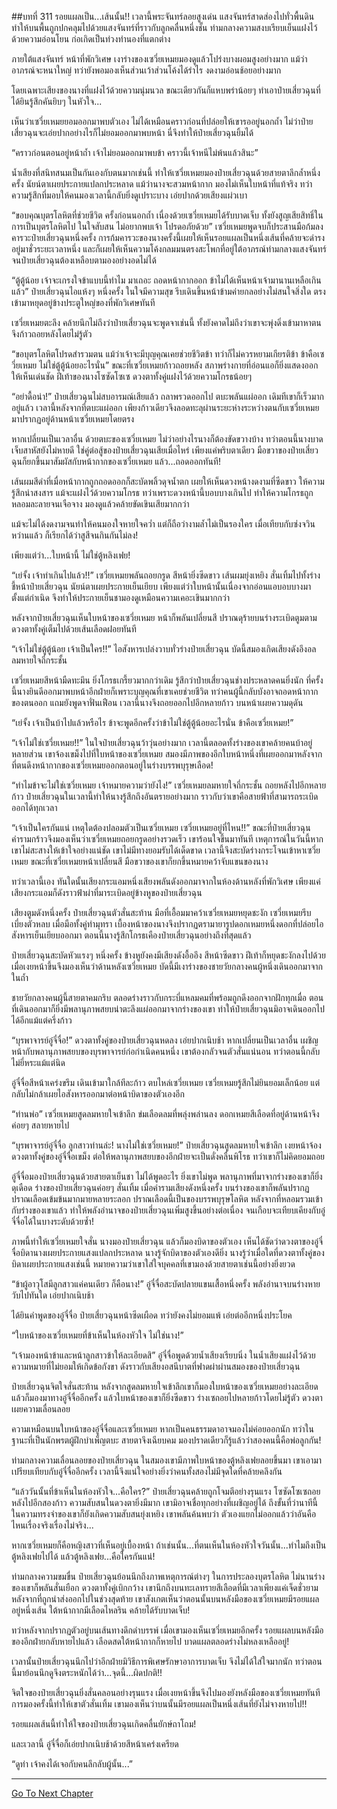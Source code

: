 ##บทที่ 311 รอยแผลเป็น...เส้นนั้น!!
เวลานี้พระจันทร์ลอยสูงเด่น แสงจันทร์สาดส่องไปทั่วพื้นดิน ทำให้บนพื้นถูกปกคลุมไปด้วยแสงจันทร์ที่ราวกับลูกคลื่นหนึ่งชั้น ท่ามกลางความสงบเรียบเย็นแฝงไว้ด้วยความอ่อนโยน ก่อเกิดเป็นท่วงทำนองที่แตกต่าง

ภายใต้แสงจันทร์ หน้าที่พักวิเศษ เงาร่างของเซวี่ยเหมยมองดูแล้วโปร่งบางผอมสูงอย่างมาก แม้ว่าอาภรณ์จะหนาใหญ่ ทว่ายังพอมองเห็นส่วนเว้าส่วนโค้งได้รำไร งดงามอ่อนช้อยอย่างมาก

โดยเฉพาะเสียงของนางที่แฝงไว้ด้วยความนุ่มนวล ขณะเดียวกันก็แหบพร่าน้อยๆ ทำเอาป๋ายเสี่ยวฉุนที่ได้ยินรู้สึกคันยิบๆ ในหัวใจ...

เห็นว่าเซวี่ยเหมยยอมออกมาพบตัวเอง ไม่ได้เหมือนคราวก่อนที่ปล่อยให้เขารออยู่นอกถ้ำ ไม่ว่าป๋ายเสี่ยวฉุนจะเอ่ยปากอย่างไรก็ไม่ยอมออกมาพบหน้า นี่จึงทำให้ป๋ายเสี่ยวฉุนยิ้มได้

“คราวก่อนตอนอยู่หน้าถ้ำ เจ้าไม่ยอมออกมาพบข้า คราวนี้เจ้าหนีไม่พ้นแล้วสินะ”

น้ำเสียงที่สนิทสนมเป็นกันเองกับตนมากเช่นนี้ ทำให้เซวี่ยเหมยมองป๋ายเสี่ยวฉุนด้วยสายตาลึกล้ำหนึ่งครั้ง นัยน์ตาเผยประกายแปลกประหลาด แม้ว่านางจะสวมหน้ากาก มองไม่เห็นใบหน้าที่แท้จริง ทว่าความรู้สึกที่มอบให้คนมองเวลานี้กลับยิ่งดูเปราะบาง เอ่ยปากด้วยเสียงแผ่วเบา

“ขอบคุณบุตรโลหิตที่ช่วยชีวิต ครั้งก่อนนอกถ้ำ เนื่องด้วยเซวี่ยเหมยได้รับบาดเจ็บ ทั้งยังสูญเสียสิทธิ์ในการเป็นบุตรโลหิตไป ในใจสับสน ไม่อยากพบเจ้า โปรดอภัยด้วย” เซวี่ยเหมยพูดจบก็ประสานมือก้มลงคารวะป๋ายเสี่ยวฉุนหนึ่งครั้ง การก้มคารวะของนางครั้งนี้เผยให้เห็นรอยแผลเป็นหนึ่งเส้นที่คล้ายจะดำรงอยู่มาชั่วระยะเวลาหนึ่ง และก็เผยให้เห็นความโค้งกลมมนตรงสะโพกที่อยู่ใต้อาภรณ์ท่ามกลางแสงจันทร์ จนป๋ายเสี่ยวฉุนต้องเหลือบตามองอย่างอดไม่ได้

“ตู้ตู้น้อย เจ้าจะเกรงใจข้าแบบนี้ทำไม มาเถอะ ถอดหน้ากากออก ข้าไม่ได้เห็นหน้าเจ้ามานานเหลือเกินแล้ว” ป๋ายเสี่ยวฉุนไอแห้งๆ หนึ่งครั้ง ในใจมีความสุข รีบเดินขึ้นหน้าข้ามค่ายกลอย่างไม่สนใจสิ่งใด ตรงเข้ามาหยุดอยู่ข้างประตูใหญ่ของที่พักวิเศษทันที

เซวี่ยเหมยตะลึง คล้ายนึกไม่ถึงว่าป๋ายเสี่ยวฉุนจะพูดจาเช่นนี้ ทั้งยังคาดไม่ถึงว่าเขาจะพุ่งดิ่งเข้ามาหาตน จึงก้าวถอยหลังโดยไม่รู้ตัว

“ขอบุตรโลหิตโปรดสำรวมตน แม้ว่าเจ้าจะมีบุญคุณเคยช่วยชีวิตข้า ทว่าก็ไม่ควรหยามเกียรติข้า ข้าคือเซวี่ยเหมย ไม่ใช่ตู้ตู้น้อยอะไรนั่น” ขณะที่เซวี่ยเหมยก้าวถอยหลัง สภาพร่างกายที่อ่อนแอก็ยิ่งแสดงออกให้เห็นเด่นชัด ฝีเท้าของนางโซซัดโซเซ ดวงตาทั้งคู่แฝงไว้ด้วยความโกรธน้อยๆ

“อย่าดื้อน่า!” ป๋ายเสี่ยวฉุนไม่สบอารมณ์เสียแล้ว ถลาพรวดออกไป ตบะพลันแผ่ออก เดิมทีเขาก็เร็วมากอยู่แล้ว เวลานี้หลังจากที่ตบะแผ่ออก เพียงก้าวเดียวจึงลอดทะลุผ่านระยะห่างระหว่างตนกับเซวี่ยเหมย มาปรากฏอยู่ด้านหน้าเซวี่ยเหมยโดยตรง

หากเปลี่ยนเป็นเวลาอื่น ด้วยตบะของเซวี่ยเหมย ไม่ว่าอย่างไรนางก็ต้องขัดขวางบ้าง ทว่าตอนนี้นางบาดเจ็บสาหัสยังไม่หายดี ใช่คู่ต่อสู้ของป๋ายเสี่ยวฉุนเสียเมื่อไหร่ เพียงแค่พริบตาเดียว มือขวาของป๋ายเสี่ยวฉุนก็ยกขึ้นมาสัมผัสกับหน้ากากของเซวี่ยเหมย แล้ว...ถอดออกทันที!

เส้นผมสีดำที่เมื่อหน้ากากถูกถอดออกก็สะบัดพลิ้วดุจน้ำตก เผยให้เห็นดวงหน้างดงามที่ซีดขาว ให้ความรู้สึกน่าสงสาร แม้จะแฝงไว้ด้วยความโกรธ ทว่าเพราะดวงหน้านี้บอบบางเกินไป ทำให้ความโกรธถูกหลอมละลายจนเจือจาง มองดูแล้วคล้ายขัดเขินเสียมากกว่า

แม้จะไม่ได้งดงามจนทำให้คนมองใจหายใจคว่ำ แต่ก็ถือว่างามล้ำไม่เป็นรองใคร เมื่อเทียบกับซ่งจวินหว่านแล้ว ก็เรียกได้ว่าสูสีจนกินกันไม่ลง!

เพียงแต่ว่า...ใบหน้านี้ ไม่ใช่ตู้หลิงเฟย!

“เย่จั้ง เจ้าทำเกินไปแล้ว!!” เซวี่ยเหมยพลันถอยกรูด สีหน้ายิ่งซีดขาว เส้นผมยุ่งเหยิง สั่นเทิ้มไปทั้งร่าง ชี้หน้าป๋ายเสี่ยวฉุน นัยน์ตาเผยประกายเย็นเยียบ เพียงแต่ว่าใบหน้านั้นเนื่องจากอ่อนแอบอบบางมาตั้งแต่กำเนิด จึงทำให้ประกายเย็นชามองดูเหมือนความเคอะเขินมากกว่า

หลังจากป๋ายเสี่ยวฉุนเห็นใบหน้าของเซวี่ยเหมย หน้าก็พลันเปลี่ยนสี ปราณดุร้ายบนร่างระเบิดตูมตาม ดวงตาทั้งคู่เต็มไปด้วยเส้นเลือดฝอยทันที

“เจ้าไม่ใช่ตู้ตู้น้อย เจ้าเป็นใคร!!” ไอสังหารเปล่งวาบทั่วร่างป๋ายเสี่ยวฉุน บัดนี้สมองเกิดเสียงดังอึงอล ลมหายใจถี่กระชั้น

เซวี่ยเหมยสีหน้ามืดทะมึน ยิ่งโกรธเกรี้ยวมากกว่าเดิม รู้สึกว่าป๋ายเสี่ยวฉุนช่างประหลาดคนยิ่งนัก ที่ครั้งนี้นางยินดีออกมาพบหน้าอีกฝ่ายก็เพราะบุญคุณที่เขาเคยช่วยชีวิต ทว่าคนผู้นี้กลับบังอาจถอดหน้ากากของตนออก แถมยังพูดจาฟั่นเฟือน เวลานี้นางจึงถอยออกไปอีกหลายก้าว บนหน้าเผยความดุดัน

“เย่จั้ง เจ้าเป็นบ้าไปแล้วหรือไร ข้าจะพูดอีกครั้งว่าข้าไม่ใช่ตู้ตู้น้อยอะไรนั่น ข้าคือเซวี่ยเหมย!”

“เจ้าไม่ใช่เซวี่ยเหมย!!” ในใจป๋ายเสี่ยวฉุนว้าวุ่นอย่างมาก เวลานี้ตลอดทั้งร่างของเขาคล้ายคนบ้าอยู่หลายส่วน เขาจ้องเขม็งไปที่ใบหน้าของเซวี่ยเหมย สมองมีภาพของอีกใบหน้าหนึ่งที่เผยออกมาหลังจากที่ตนดึงหน้ากากของเซวี่ยเหมยออกตอนอยู่ในร่างบรรพบุรุษเลือด!

“ทำไมข้าจะไม่ใช่เซวี่ยเหมย เจ้าหมายความว่ายังไง!” เซวี่ยเหมยลมหายใจถี่กระชั้น ถอยหลังไปอีกหลายก้าว ป๋ายเสี่ยวฉุนในเวลานี้ทำให้นางรู้สึกถึงอันตรายอย่างมาก ราวกับว่าเขาคือสายฟ้าที่สามารถระเบิดออกได้ทุกเวลา

“เจ้าเป็นใครกันแน่ เหตุใดต้องปลอมตัวเป็นเซวี่ยเหมย เซวี่ยเหมยอยู่ที่ไหน!!” ขณะที่ป๋ายเสี่ยวฉุนคำรามกร้าวจึงมองเห็นว่าเซวี่ยเหมยถอยกรูดอย่างรวดเร็ว เขาร้อนใจขึ้นมาทันที เหตุการณ์ในวันนี้หากเขาไม่สะสางให้เข้าใจอย่างแน่ชัด เขาไม่มีทางยอมรับได้เด็ดขาด เวลานี้จึงสะบัดร่างกระโจนเข้าหาเซวี่ยเหมย ขณะที่เซวี่ยเหมยหน้าเปลี่ยนสี มือขวาของเขาก็ยกขึ้นหมายคว้าจับแขนของนาง

ทว่าเวลานี้เอง ทันใดนั้นเสียงกระแอมหนึ่งเสียงพลันดังออกมาจากในห้องด้านหลังที่พักวิเศษ เพียงแค่เสียงกระแอมก็ดังราวฟ้าผ่าที่มาระเบิดอยู่ข้างหูของป๋ายเสี่ยวฉุน

เสียงตูมดังหนึ่งครั้ง ป๋ายเสี่ยวฉุนตัวสั่นสะท้าน มือที่เอื้อมมาคว้าเซวี่ยเหมยหยุดชะงัก เซวี่ยเหมยรีบเบี่ยงตัวหลบ เมื่อมือทั้งคู่ทำมุทรา เบื้องหน้าของนางจึงปรากฏตรามายารูปดอกเหมยหนึ่งดอกที่ปล่อยไอสังหารเย็นเยียบออกมา ตอนนี้นางรู้สึกโกรธเคืองป๋ายเสี่ยวฉุนอย่างถึงที่สุดแล้ว

ป๋ายเสี่ยวฉุนสะบัดหัวแรงๆ หนึ่งครั้ง ข้างหูยังคงมีเสียงดังอื้ออึง สีหน้าซีดขาว ฝีเท้าก็หยุดชะงักลงไปด้วย เมื่อเงยหน้าขึ้นจึงมองเห็นว่าด้านหลังเซวี่ยเหมย บัดนี้มีเงาร่างของชายวัยกลางคนผู้หนึ่งเดินออกมาจากในถ้ำ

ชายวัยกลางคนผู้นี้สายตาคมกริบ ตลอดร่างราวกับกระบี่แหลมคมที่พร้อมถูกดึงออกจากฝักทุกเมื่อ ตอนที่เดินออกมาก็ยิ่งมีพลานุภาพสยบน่าตะลึงแผ่ออกมาจากร่างของเขา ทำให้ป๋ายเสี่ยวฉุนมิอาจเดินออกไปได้อีกแม้แต่ครึ่งก้าว

“บุรพาจารย์อู๋จี๋จื่อ!” ดวงตาทั้งคู่ของป๋ายเสี่ยวฉุนหดลง เอ่ยปากเนิบช้า หากเปลี่ยนเป็นเวลาอื่น เผชิญหน้ากับพลานุภาพสยบของบุรพาจารย์ก่อกำเนิดคนหนึ่ง เขาต้องกลัวจนตัวสั่นแน่นอน ทว่าตอนนี้กลับไม่ยี่หระแม้แต่นิด

อู๋จี๋จื่อสีหน้าเคร่งขรึม เดินเข้ามาใกล้ทีละก้าว ตบไหล่เซวี่ยเหมย เซวี่ยเหมยรู้สึกไม่ยินยอมเล็กน้อย แต่กลับไม่กล้าเผยไอสังหารออกมาต่อหน้าบิดาของตัวเองอีก

“ท่านพ่อ” เซวี่ยเหมยสูดลมหายใจเข้าลึก ข่มเลือดลมที่พลุ่งพล่านลง ดอกเหมยสีเลือดที่อยู่ด้านหน้าจึงค่อยๆ สลายหายไป

“บุรพาจารย์อู๋จี๋จื่อ ลูกสาวท่านล่ะ! นางไม่ใช่เซวี่ยเหมย!” ป๋ายเสี่ยวฉุนสูดลมหายใจเข้าลึก เงยหน้าจ้องดวงตาทั้งคู่ของอู๋จี๋จื่อเขม็ง ต่อให้พลานุภาพสยบของอีกฝ่ายจะเป็นดั่งคลื่นพิโรธ ทว่าเขาก็ไม่คิดยอมถอย

อู๋จี๋จื่อมองป๋ายเสี่ยวฉุนด้วยสายตาเย็นชา ไม่ได้พูดอะไร ยิ่งเขาไม่พูด พลานุภาพที่มาจากร่างของเขาก็ยิ่งดุเดือด ร่างของป๋ายเสี่ยวฉุนค่อยๆ สั่นเทิ้ม เมื่อคำรามเสียงดังหนึ่งครั้ง บนร่างของเขาก็พลันปรากฏปราณเลือดเข้มข้นมากมายหลายระลอก ปราณเลือดนี้เป็นของบรรพบุรุษโลหิต หลังจากที่หลอมรวมเข้ากับร่างของเขาแล้ว ทำให้พลังอำนาจของป๋ายเสี่ยวฉุนเพิ่มสูงขึ้นอย่างต่อเนื่อง จนเกือบจะเทียบเคียงกับอู๋จี๋จื่อได้ในบางระดับด้วยซ้ำ!

ภาพนี้ทำให้เซวี่ยเหมยใจสั่น นางมองป๋ายเสี่ยวฉุน แล้วก็มองบิดาของตัวเอง เห็นได้ชัดว่าดวงตาของอู๋จี๋จื่อบิดานางเผยประกายแสงแปลกประหลาด นางรู้จักบิดาของตัวเองดียิ่ง นางรู้ว่าเมื่อใดที่ดวงตาทั้งคู่ของบิดาเผยประกายแสงเช่นนี้ หมายความว่าเขาใส่ใจบุคคลที่เขามองด้วยสายตาเช่นนี้อย่างยิ่งยวด

“ข้าผู้อาวุโสมีลูกสาวแค่คนเดียว ก็คือนาง!” อู๋จี๋จื่อสะบัดปลายแขนเสื้อหนึ่งครั้ง พลังอำนาจบนร่างหายวับไปทันใด เอ่ยปากเนิบช้า

ได้ยินคำพูดของอู๋จี๋จื่อ ป๋ายเสี่ยวฉุนหน้าซีดเผือด ทว่ายังคงไม่ยอมแพ้ เอ่ยต่ออีกหนึ่งประโยค

“ใบหน้าของเซวี่ยเหมยที่ข้าเห็นในห้องหัวใจ ไม่ใช่นาง!”

“เจ้ามองหน้าข้าและหน้าลูกสาวข้าให้ละเอียดสิ” อู๋จี๋จื่อพูดด้วยน้ำเสียงเรียบนิ่ง ในน้ำเสียงแฝงไว้ด้วยความหมายที่ไม่ยอมให้เกิดข้อกังขา ดังราวกับเสียงอสนีบาตที่ฟาดผ่าผ่านสมองของป๋ายเสี่ยวฉุน

ป๋ายเสี่ยวฉุนจิตใจสั่นสะท้าน หลังจากสูดลมหายใจเข้าลึกเขาก็มองใบหน้าของเซวี่ยเหมยอย่างละเอียด แล้วก็มองมาทางอู๋จี๋จื่ออีกครั้ง แล้วใบหน้าของเขาก็ยิ่งซีดขาว ร่างเซถอยไปหลายก้าวโดยไม่รู้ตัว ดวงตาเผยความเลื่อนลอย

ความเหมือนบนใบหน้าของอู๋จี๋จื่อและเซวี่ยเหมย หากเป็นคนธรรมดาอาจมองไม่ค่อยออกนัก ทว่าในฐานะที่เป็นนักพรตผู้ฝึกบำเพ็ญตบะ สายตาจึงเฉียบคม มองปราดเดียวก็รู้แล้วว่าสองคนนี้คือพ่อลูกกัน!

ท่ามกลางความเลื่อนลอยของป๋ายเสี่ยวฉุน ในสมองเขามีภาพใบหน้าของตู้หลิงเฟยลอยขึ้นมา เขาเอามาเปรียบเทียบกับอู๋จี๋จื่ออีกครั้ง เวลานี้จึงแน่ใจอย่างยิ่งว่าคนทั้งสองไม่มีจุดใดที่คล้ายคลึงกัน

“แล้ววันนั้นที่ข้าเห็นในห้องหัวใจ...คือใคร?” ป๋ายเสี่ยวฉุนคล้ายถูกโจมตีอย่างรุนแรง โซซัดโซเซถอยหลังไปอีกสองก้าว ความสับสนในดวงตายิ่งมีมาก เขามิอาจเชื่อทุกอย่างที่เผชิญอยู่ได้ ถึงขั้นที่ว่านาทีนี้ในความทรงจำของเขาก็ยังเกิดความสับสนยุ่งเหยิง เขาพลันค้นพบว่า ตัวเองแยกไม่ออกแล้วว่าอันคือไหนเรื่องจริงเรื่องไม่จริง...

หากเซวี่ยเหมยก็คือหญิงสาวที่เห็นอยู่เบื้องหน้า ถ้าเช่นนั้น...ที่ตนเห็นในห้องหัวใจวันนั้น...ทำไมถึงเป็นตู้หลิงเฟยไปได้ แล้วตู้หลิงเฟย...คือใครกันแน่!

ท่ามกลางความขมขื่น ป๋ายเสี่ยวฉุนย้อนนึกถึงภาพเหตุการณ์ต่างๆ ในการประลองบุตรโลหิต ไม่นานร่างของเขาก็พลันสั่นเยือก ดวงตาทั้งคู่เบิกกว้าง เขานึกถึงบนทะเลทรายสีเลือดที่มีเวลาเพียงแค่เจ็ดชั่วยาม หลังจากที่ถูกนำส่งออกไปในช่วงสุดท้าย เขาสังเกตเห็นว่าตอนนั้นบนหลังมือของเซวี่ยเหมยมีรอยแผลอยู่หนึ่งเส้น ใต้หน้ากากมีเลือดไหลริน คล้ายได้รับบาดเจ็บ!

ทว่าหลังจากปรากฏตัวอยู่บนเส้นทางดึกดำบรรพ์ เมื่อเขามองเห็นเซวี่ยเหมยอีกครั้ง รอยแผลบนหลังมือของอีกฝ่ายกลับหายไปแล้ว เลือดสดใต้หน้ากากก็หายไป บาดแผลตลอดร่างไม่หลงเหลืออยู่!

เวลานั้นป๋ายเสี่ยวฉุนนึกไปว่าอีกฝ่ายมิวิธีการพิเศษรักษาอาการบาดเจ็บ จึงไม่ได้ใส่ใจมากนัก ทว่าตอนนี้มาย้อนนึกดูจึงตระหนักได้ว่า...จุดนี้...ผิดปกติ!!

จิตใจของป๋ายเสี่ยวฉุนยิ่งสั่นคลอนอย่างรุนแรง เมื่อเงยหน้าขึ้นจึงไปมองยังหลังมือของเซวี่ยเหมยทันที การมองครั้งนี้ทำให้เขาตัวสั่นเทิ้ม เขามองเห็นว่าบนนั้นมีรอยแผลเป็นหนึ่งเส้นที่ยังไม่จางหายไป!!

รอยแผลเส้นนี้ทำให้ใจของป๋ายเสี่ยวฉุนเกิดคลื่นยักษ์ถาโถม!

และเวลานี้ อู๋จี๋จื่อก็เอ่ยปากเนิบช้าด้วยสีหน้าเคร่งเครียด

“ดูท่า เจ้าคงได้เจอกับคนลึกลับผู้นั้น...”


------


[Go To Next Chapter]( ./129.md)